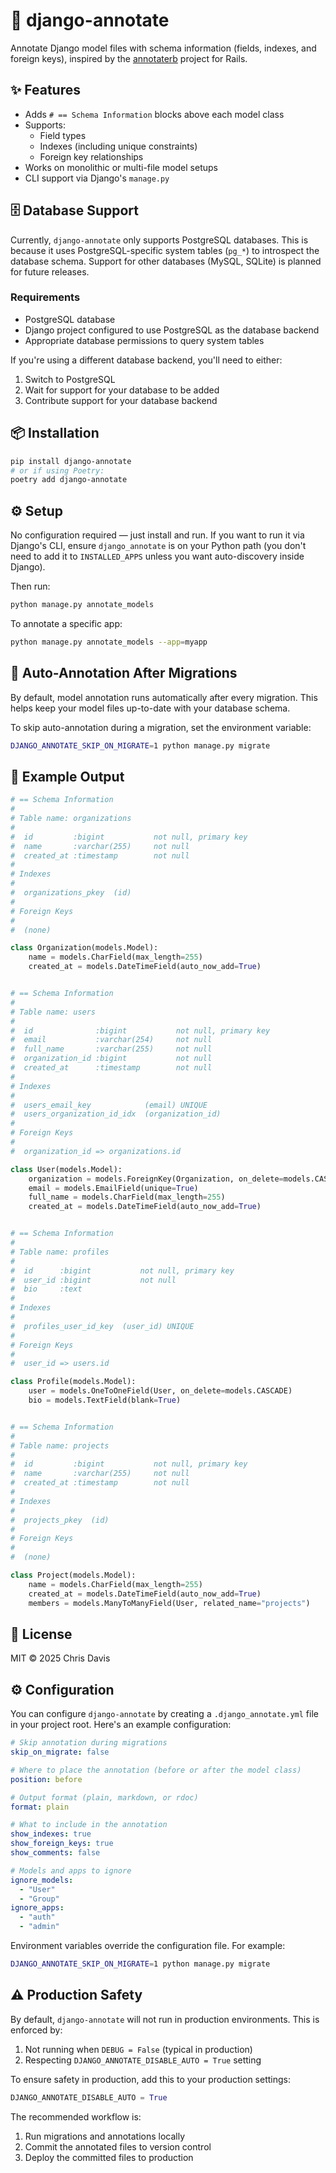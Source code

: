 # 🧾 django-annotate

Annotate Django model files with schema information (fields, indexes, and foreign keys), inspired by the [annotaterb](https://github.com/drwl/annotaterb) project for Rails.


## ✨ Features

- Adds `# == Schema Information` blocks above each model class
- Supports:
  - Field types
  - Indexes (including unique constraints)
  - Foreign key relationships
- Works on monolithic or multi-file model setups
- CLI support via Django's `manage.py`

## 🗄️ Database Support

Currently, `django-annotate` only supports PostgreSQL databases. This is because it uses PostgreSQL-specific system tables (`pg_*`) to introspect the database schema. Support for other databases (MySQL, SQLite) is planned for future releases.

### Requirements
- PostgreSQL database
- Django project configured to use PostgreSQL as the database backend
- Appropriate database permissions to query system tables

If you're using a different database backend, you'll need to either:
1. Switch to PostgreSQL
2. Wait for support for your database to be added
3. Contribute support for your database backend


## 📦 Installation

```bash
pip install django-annotate
# or if using Poetry:
poetry add django-annotate
```

## ⚙️ Setup

No configuration required — just install and run. If you want to run it via Django's CLI, ensure `django_annotate` is on your Python path (you don't need to add it to `INSTALLED_APPS` unless you want auto-discovery inside Django).

Then run:

```bash
python manage.py annotate_models
```

To annotate a specific app:

```bash
python manage.py annotate_models --app=myapp
```

## 🔄 Auto-Annotation After Migrations

By default, model annotation runs automatically after every migration. This helps keep your model files up-to-date with your database schema.

To skip auto-annotation during a migration, set the environment variable:

```bash
DJANGO_ANNOTATE_SKIP_ON_MIGRATE=1 python manage.py migrate
```

## 🧪 Example Output

```python
# == Schema Information
#
# Table name: organizations
#
#  id         :bigint           not null, primary key
#  name       :varchar(255)     not null
#  created_at :timestamp        not null
#
# Indexes
#
#  organizations_pkey  (id)
#
# Foreign Keys
#
#  (none)

class Organization(models.Model):
    name = models.CharField(max_length=255)
    created_at = models.DateTimeField(auto_now_add=True)


# == Schema Information
#
# Table name: users
#
#  id              :bigint           not null, primary key
#  email           :varchar(254)     not null
#  full_name       :varchar(255)     not null
#  organization_id :bigint           not null
#  created_at      :timestamp        not null
#
# Indexes
#
#  users_email_key            (email) UNIQUE
#  users_organization_id_idx  (organization_id)
#
# Foreign Keys
#
#  organization_id => organizations.id

class User(models.Model):
    organization = models.ForeignKey(Organization, on_delete=models.CASCADE)
    email = models.EmailField(unique=True)
    full_name = models.CharField(max_length=255)
    created_at = models.DateTimeField(auto_now_add=True)


# == Schema Information
#
# Table name: profiles
#
#  id      :bigint           not null, primary key
#  user_id :bigint           not null
#  bio     :text
#
# Indexes
#
#  profiles_user_id_key  (user_id) UNIQUE
#
# Foreign Keys
#
#  user_id => users.id

class Profile(models.Model):
    user = models.OneToOneField(User, on_delete=models.CASCADE)
    bio = models.TextField(blank=True)


# == Schema Information
#
# Table name: projects
#
#  id         :bigint           not null, primary key
#  name       :varchar(255)     not null
#  created_at :timestamp        not null
#
# Indexes
#
#  projects_pkey  (id)
#
# Foreign Keys
#
#  (none)

class Project(models.Model):
    name = models.CharField(max_length=255)
    created_at = models.DateTimeField(auto_now_add=True)
    members = models.ManyToManyField(User, related_name="projects")
```

## 📜 License

MIT © 2025 Chris Davis

## ⚙️ Configuration

You can configure `django-annotate` by creating a `.django_annotate.yml` file in your project root. Here's an example configuration:

```yaml
# Skip annotation during migrations
skip_on_migrate: false

# Where to place the annotation (before or after the model class)
position: before

# Output format (plain, markdown, or rdoc)
format: plain

# What to include in the annotation
show_indexes: true
show_foreign_keys: true
show_comments: false

# Models and apps to ignore
ignore_models:
  - "User"
  - "Group"
ignore_apps:
  - "auth"
  - "admin"
```

Environment variables override the configuration file. For example:
```bash
DJANGO_ANNOTATE_SKIP_ON_MIGRATE=1 python manage.py migrate
```

## ⚠️ Production Safety

By default, `django-annotate` will not run in production environments. This is enforced by:

1. Not running when `DEBUG = False` (typical in production)
2. Respecting `DJANGO_ANNOTATE_DISABLE_AUTO = True` setting

To ensure safety in production, add this to your production settings:
```python
DJANGO_ANNOTATE_DISABLE_AUTO = True
```

The recommended workflow is:
1. Run migrations and annotations locally
2. Commit the annotated files to version control
3. Deploy the committed files to production
